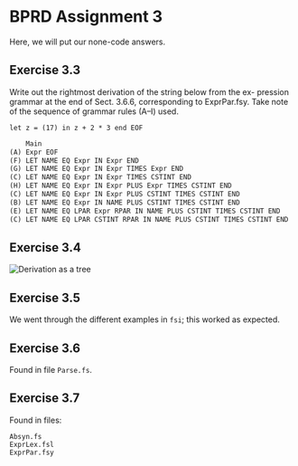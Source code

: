 # BPRD Assignment 3

Here, we will put our none-code answers.

## Exercise 3.3
Write out the rightmost derivation of the string below from the ex-
pression grammar at the end of Sect. 3.6.6, corresponding to ExprPar.fsy. Take
note of the sequence of grammar rules (A–I) used.

`let z = (17) in z + 2 * 3 end EOF`

```txt
    Main
(A) Expr EOF
(F) LET NAME EQ Expr IN Expr END
(G) LET NAME EQ Expr IN Expr TIMES Expr END
(C) LET NAME EQ Expr IN Expr TIMES CSTINT END
(H) LET NAME EQ Expr IN Expr PLUS Expr TIMES CSTINT END
(C) LET NAME EQ Expr IN Expr PLUS CSTINT TIMES CSTINT END
(B) LET NAME EQ Expr IN NAME PLUS CSTINT TIMES CSTINT END
(E) LET NAME EQ LPAR Expr RPAR IN NAME PLUS CSTINT TIMES CSTINT END
(C) LET NAME EQ LPAR CSTINT RPAR IN NAME PLUS CSTINT TIMES CSTINT END
```

## Exercise 3.4

![Derivation as a tree](/derivation_tree.png)

## Exercise 3.5

We went through the different examples in `fsi`; this worked as expected.

## Exercise 3.6

Found in file `Parse.fs`.

## Exercise 3.7

Found in files:
```
Absyn.fs
ExprLex.fsl
ExprPar.fsy
```